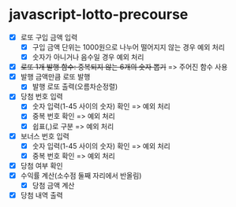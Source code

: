 # javascript-lotto-precourse

- [x] 로또 구입 금액 입력
  - [x] 구입 금액 단위는 1000원으로 나누어 떨어지지 않는 경우 예외 처리
  - [x] 숫자가 아니거나 음수일 경우 예외 처리
- [x] ~~로또 1개 발행 함수: 중복되지 않는 6개의 숫자 뽑기~~ => 주어진 함수 사용 
- [x] 발행 금액만큼 로또 발행
  - [x] 발행 로또 출력(오름차순정렬)
- [x] 당첨 번호 입력
  - [x] 숫자 입력(1-45 사이의 숫자) 확인 => 예외 처리
  - [x] 중복 번호 확인 => 예외 처리
  - [x] 쉽표(,)로 구분 => 예외 처리
- [x] 보너스 번호 입력
  - [x] 숫자 입력(1-45 사이의 숫자) 확인 => 예외 처리
  - [x] 중복 번호 확인 => 예외 처리
- [x] 당첨 여부 확인 
- [x] 수익률 계산(소수점 둘째 자리에서 반올림)
  - [x] 당첨 금액 계산
- [x] 당첨 내역 출력